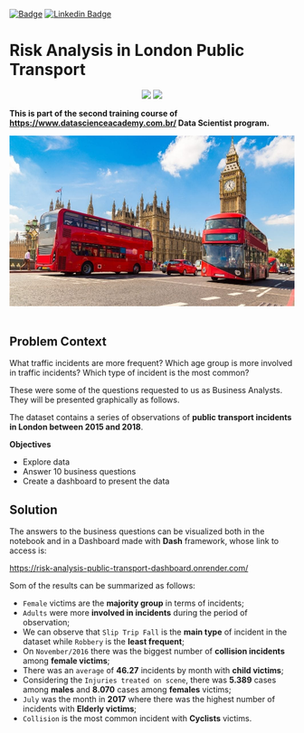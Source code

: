 [![Badge](https://img.shields.io/badge/Author-Fabiano_Manetti-%237159c1?style=flat-square&logo=ghost)](https://github.com/FabianoManetti/) [![Linkedin Badge](https://img.shields.io/badge/LinkedIn-0077B5?style=for-the-badge&logo=linkedin&logoColor=white)](https://www.linkedin.com/in/fabiano-manetti/)

# Risk Analysis in London Public Transport

<div align="center">
<img src="https://img.shields.io/badge/Python-14354C?style=for-the-badge&logo=python&logoColor=yellow"> </img>
<img src="https://img.shields.io/badge/scikit_learn-F7931E?style=for-the-badge&logo=scikit-learn&logoColor=white"></img>
</div>


**This is part of the second training course of https://www.datascienceacademy.com.br/ Data Scientist program.**

<center><img src="london_public_transport.jpg"></center><br>

## Problem Context

What traffic incidents are more frequent? Which age group is more involved in traffic incidents? Which type of incident is the most common?

These were some of the questions requested to us as Business Analysts. They will be presented graphically as follows.

The dataset contains a series of observations of **public transport incidents in London between 2015 and 2018**.

**Objectives**
* Explore data
* Answer 10 business questions
* Create a dashboard to present the data

## Solution

The answers to the business questions can be visualized both in the notebook and in a Dashboard made with **Dash** framework, whose link to access is:

https://risk-analysis-public-transport-dashboard.onrender.com/

Som of the results can be summarized as follows:

* `Female` victims are the **majority group** in terms of incidents;
* `Adults` were more **involved in incidents** during the period of observation;
* We can observe that `Slip Trip Fall` is the **main type** of incident in the dataset while `Robbery` is the **least frequent**;
* On `November/2016` there was the biggest number of **collision incidents** among **female victims**;
* There was an `average` of **46.27** incidents by month with **child victims**;
* Considering the `Injuries treated on scene`, there was **5.389** cases among **males** and **8.070** cases among **females** victims;
* `July` was the month in **2017** where there was the highest number of incidents with **Elderly victims**;
* `Collision` is the most common incident with **Cyclists** victims.



 
